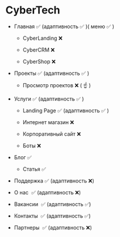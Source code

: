 # CyberTech
- Главная :white_check_mark: (адаптивность :white_check_mark: )( меню :white_check_mark: )

  - CyberLanding :x:

  - CyberCRM :x:

  - CyberShop :x:


- Проекты :white_check_mark:  (адаптивность :white_check_mark: )

  - Просмотр проектов :x: ( :point_up: ) 

- Услуги :white_check_mark:  (адаптивность :white_check_mark: )

  - Landing Page :white_check_mark: (адаптивность :white_check_mark: )

  - Интернет магазин :x:

  - Корпоративный сайт :x:

  - Боты :x:

- Блог  :white_check_mark:

  - Статья :white_check_mark:
 
- Поддержка :white_check_mark: (адаптивность :x:)

- О нас  :white_check_mark: (адаптивность :x:)

- Вакансии  :white_check_mark: (адаптивность  :white_check_mark:)

- Контакты  :white_check_mark: (адаптивность  :white_check_mark:)

- Партнеры  :white_check_mark: (адаптивность :x:)